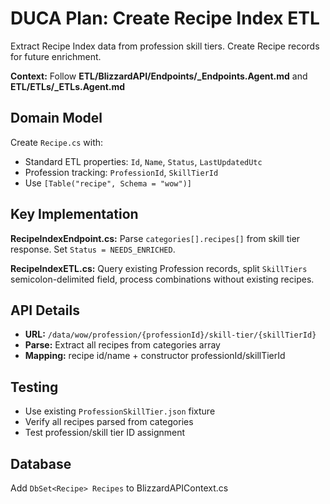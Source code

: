 # DUCA Plan: Create Recipe Index ETL

Extract Recipe Index data from profession skill tiers. Create Recipe records for future enrichment.

**Context:** Follow **ETL/BlizzardAPI/Endpoints/_Endpoints.Agent.md** and **ETL/ETLs/_ETLs.Agent.md**

## Domain Model
Create `Recipe.cs` with:
- Standard ETL properties: `Id`, `Name`, `Status`, `LastUpdatedUtc`
- Profession tracking: `ProfessionId`, `SkillTierId`
- Use `[Table("recipe", Schema = "wow")]`

## Key Implementation

**RecipeIndexEndpoint.cs:** Parse `categories[].recipes[]` from skill tier response. Set `Status = NEEDS_ENRICHED`.

**RecipeIndexETL.cs:** Query existing Profession records, split `SkillTiers` semicolon-delimited field, process combinations without existing recipes.

## API Details
- **URL:** `/data/wow/profession/{professionId}/skill-tier/{skillTierId}`
- **Parse:** Extract all recipes from categories array
- **Mapping:** recipe id/name + constructor professionId/skillTierId

## Testing
- Use existing `ProfessionSkillTier.json` fixture
- Verify all recipes parsed from categories
- Test profession/skill tier ID assignment

## Database
Add `DbSet<Recipe> Recipes` to BlizzardAPIContext.cs
